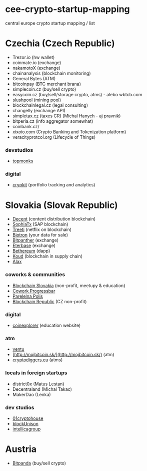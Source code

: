 # cee-crypto-startup-mapping
central europe crypto startup mapping / list

# Czechia (Czech Republic)
- Trezor.io (hw wallet)
- coinmate.io (exchange)
- nakamotoX (exchange)
- chainanalysis (blockchain monitoring)
- General Bytes (ATM)
- bitcoinpay (BTC merchant brana)
- simplecoin.cz (buy/sell crypto)
- easycoin.cz (buy/sell/storage crypto, atms) - alebo wbtcb.com
- slushpool (mining pool)
- blockchainlegal.cz (legal consulting)
- changelly (exchange API)
- simpletax.cz (taxes CR) (Michal Hanych - aj pravnik)
- bitperia.cz (info aggregator somewhat)
- coinbank.cz/
- xixoio.com (Crypto Banking and Tokenization platform)
- veracityprotcol.org (Lifecycle of Things)

### devstudios
- [topmonks](https://www.topmonks.com/)

### digital
- [crypkit](https://www.crypkit.com/) (portfolio tracking and analytics)

# Slovakia (Slovak Republic)
- [Decent](https://decent.ch/) (content distribution blockchain)
- [SophiaTx](https://www.sophiatx.com/) (SAP blockchain)
- [Treeti](https://treeti.com/) (netflix on blockchain)
- [Biotron](https://biotron.io/) (your data for sale)
- [Bitpanther](https://www.bitpanther.com/sk/) (exchange)
- [Eterbase](https://www.eterbase.com/) (exchange)
- [Bethereum](https://www.bethereum.com/) (dapp)
- [Koud](http://koud.io/) (blockchain in supply chain)
- [Alax](https://alax.io/)

### coworks & communities
- [Blockchain Slovakia](https://blockchainslovakia.sk) (non-profit, meetupy & education)
- [Cowork Progressbar](https://cowork.progressbar.sk/#/)
- [Parelelna Polis](https://paralelnapolis.sk/)
- [Blockchain Republic](https://www.blockchainrepublic.cz/) (CZ non-profit)

### digital
- [coinexplorer](https://coinexplorer.sk/) (education website)

### atm
- [ventu](https://ventu.io/)
- [http://mojbitcoin.sk/](http://mojbitcoin.sk/) (atm)
- [cryptodiggers.eu](https://cryptodiggers.eu/) (atms)

### locals in foreign startups
- district0x (Matus Lestan)
- Decentraland (Michal Takac)
- MakerDao (Lenka)

### dev studios
- [01cryptohouse](https://www.01cryptohouse.com/)
- [blockUnison](https://blockunison.com/)
- [intellicagroup](https://intellicagroup.com/)

# Austria 
- [Bitpanda](https://www.bitpanda.com/en) (buy/sell crypto)
